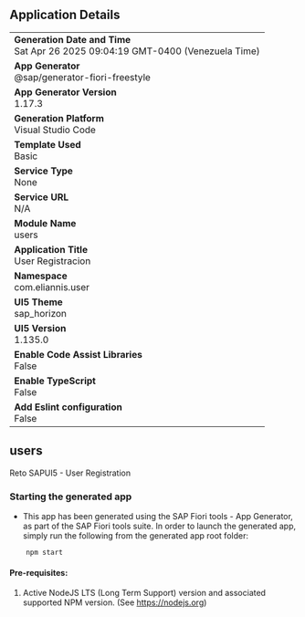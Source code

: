 ## Application Details
|               |
| ------------- |
|**Generation Date and Time**<br>Sat Apr 26 2025 09:04:19 GMT-0400 (Venezuela Time)|
|**App Generator**<br>@sap/generator-fiori-freestyle|
|**App Generator Version**<br>1.17.3|
|**Generation Platform**<br>Visual Studio Code|
|**Template Used**<br>Basic|
|**Service Type**<br>None|
|**Service URL**<br>N/A|
|**Module Name**<br>users|
|**Application Title**<br>User Registracion|
|**Namespace**<br>com.eliannis.user|
|**UI5 Theme**<br>sap_horizon|
|**UI5 Version**<br>1.135.0|
|**Enable Code Assist Libraries**<br>False|
|**Enable TypeScript**<br>False|
|**Add Eslint configuration**<br>False|

## users

Reto SAPUI5 - User Registration

### Starting the generated app

-   This app has been generated using the SAP Fiori tools - App Generator, as part of the SAP Fiori tools suite.  In order to launch the generated app, simply run the following from the generated app root folder:

```
    npm start
```

#### Pre-requisites:

1. Active NodeJS LTS (Long Term Support) version and associated supported NPM version.  (See https://nodejs.org)


